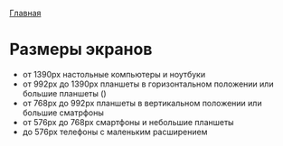 [Главная](../../README.md)

# Размеры экранов #
* от 1390px настольные компьютеры и ноутбуки 
* от 992px до 1390px планшеты в горизонтальном положении или большие планшеты ()
* от 768px до 992px планшеты в вертикальном положении или большие сматрфоны
* от 576px до 768px смартфоны и небольшие планшеты
* до  576px телефоны с маленьким расширением

